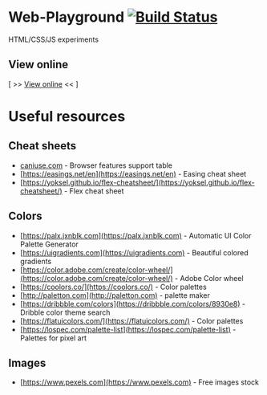 # Web-Playground [![Build Status](https://travis-ci.org/avin/web-playground.svg?branch=master)](https://travis-ci.org/avin/web-playground)

HTML/CSS/JS experiments

## View online

[ >> [View online](https://avin.github.io/web-playground/) << ]

# Useful resources

## Cheat sheets

* [caniuse.com](https://caniuse.com/) - Browser features support table
* [https://easings.net/en](https://easings.net/en) - Easing cheat sheet
* [https://yoksel.github.io/flex-cheatsheet/](https://yoksel.github.io/flex-cheatsheet/) - Flex cheat sheet

## Colors

* [https://palx.jxnblk.com](https://palx.jxnblk.com) - Automatic UI Color Palette Generator
* [https://uigradients.com](https://uigradients.com) - Beautiful colored gradients
* [https://color.adobe.com/create/color-wheel/](https://color.adobe.com/create/color-wheel/) - Adobe Color wheel
* [https://coolors.co/](https://coolors.co/) - Color palettes
* [http://paletton.com](http://paletton.com) - palette maker
* [https://dribbble.com/colors](https://dribbble.com/colors/8930e8) - Dribble color theme search
* [https://flatuicolors.com/](https://flatuicolors.com/) - Color palettes
* [https://lospec.com/palette-list](https://lospec.com/palette-list) - Palettes for pixel art


## Images

* [https://www.pexels.com](https://www.pexels.com) - Free images stock

